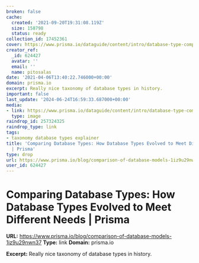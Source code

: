 ```yaml
---
broken: false
cache:
  created: '2021-09-20T19:31:08.119Z'
  size: 158798
  status: ready
collection_id: 17452361
cover: https://www.prisma.io/dataguide/content/intro/database-type-comparison/header.png
creator_ref:
  _id: 624427
  avatar: ''
  email: ''
  name: pitosalas
date: '2021-04-06T13:40:22.746000+00:00'
domain: prisma.io
excerpt: Really nice taxonomy of database types in history.
important: false
last_update: '2024-06-24T16:59:33.687000+00:00'
media:
- link: https://www.prisma.io/dataguide/content/intro/database-type-comparison/header.png
  type: image
raindrop_id: 257324325
raindrop_type: link
tags:
- taxonomy database types explainer
title: 'Comparing Database Types: How Database Types Evolved to Meet Different Needs
  | Prisma'
type: drop
url: https://www.prisma.io/blog/comparison-of-database-models-1iz9u29nwn37
user_id: 624427
---
```


# Comparing Database Types: How Database Types Evolved to Meet Different Needs | Prisma

**URL:** https://www.prisma.io/blog/comparison-of-database-models-1iz9u29nwn37
**Type:** link
**Domain:** prisma.io

**Excerpt:** Really nice taxonomy of database types in history.
